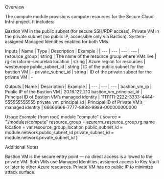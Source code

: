 Overview

The compute module provisions compute resources for the Secure Cloud Infra project.
It includes:

Bastion VM in the public subnet (for secure SSH/RDP access).
Private VM in the private subnet (no public IP, accessible only via Bastion).
System-assigned Managed Identities enabled for both VMs.

Inputs
| Name | Type	| Description	| Example |
| --- | --- | --- | --- |
resource_group | string	| The name of the resource group where VMs live	| rg-terraform-securelab
location | string	| Azure region for resources | westeurope
public_subnet_id | string	| ID of the public subnet for the bastion VM	| -
private_subnet_id	| string	| ID of the private subnet for the private VM | -

Outputs
| Name | Description | Example |
| --- | --- | --- |
bastion_vm_ip	| Public IP of the Bastion VM | 20.16.122.210
bastion_vm_principal_id | Principal ID of Bastion VM’s managed identity	| 11111111-2222-3333-4444-555555555555
private_vm_principal_id | Principal ID of Private VM’s managed identity | 66666666-7777-8888-9999-000000000000

Usage Example (from root)
module "compute" {
  source              = "./modules/compute"
  resource_group      = azurerm_resource_group.rg.name
  location            = var.resource_group_location
  public_subnet_id    = module.network.public_subnet_id
  private_subnet_id   = module.network.private_subnet_id
}

Additional Notes

Bastion VM is the secure entry point — no direct access is allowed to the private VM.
Both VMs use Managed Identities, assigned access to Key Vault or later to other Azure resources.
Private VM has no public IP to minimize attack surface.
